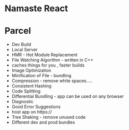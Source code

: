 # Namaste React

# Parcel

- Dev Build
- Local Server
- HMR - Hot Module Replacement
- File Watching Algorithm - written in C++
- caches things for you , faster builds
- Image Optimization
- Minification of File - bundling
- Compression - remove white spaces.....
- Consistent Hashing
- Code Splitting
- Differential Bundling - app can be used on any browser
- Diagnostic
- Good Error Suggestions
- host app on https://
- Tree Shaking - remove unused code
- Different dev and prod bundles
